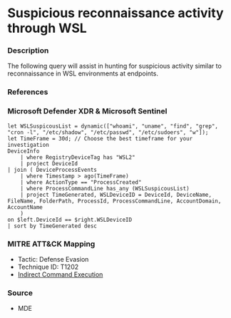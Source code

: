 # Suspicious reconnaissance activity through WSL

### Description

The following query will assist in hunting for suspicious activity similar to reconnaissance in WSL environments at endpoints.

### References


### Microsoft Defender XDR & Microsoft Sentinel
```
let WSLSuspicousList = dynamic(["whoami", "uname", "find", "grep", "cron -l", "/etc/shadow", "/etc/passwd", "/etc/sudoers", "w"]); 
let TimeFrame = 30d; // Choose the best timeframe for your investigation
DeviceInfo
    | where RegistryDeviceTag has "WSL2"
    | project DeviceId
| join ( DeviceProcessEvents
    | where Timestamp > ago(TimeFrame)
    | where ActionType == "ProcessCreated"
    | where ProcessCommandLine has_any (WSLSuspicousList)
    | project TimeGenerated, WSLDeviceID = DeviceId, DeviceName, FileName, FolderPath, ProcessId, ProcessCommandLine, AccountDomain, AccountName
    )
on $left.DeviceId == $right.WSLDeviceID
| sort by TimeGenerated desc
```


### MITRE ATT&CK Mapping
- Tactic: Defense Evasion
- Technique ID: T1202
- [Indirect Command Execution](https://attack.mitre.org/techniques/T1204/001/)

### Source
- MDE
